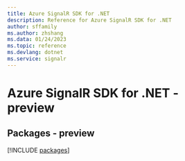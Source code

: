 ```yaml
---
title: Azure SignalR SDK for .NET
description: Reference for Azure SignalR SDK for .NET
author: sffamily
ms.author: zhshang
ms.data: 01/24/2023
ms.topic: reference
ms.devlang: dotnet
ms.service: signalr
---
```

# Azure SignalR SDK for .NET - preview
## Packages - preview
[!INCLUDE [packages](signalr-index.md)]